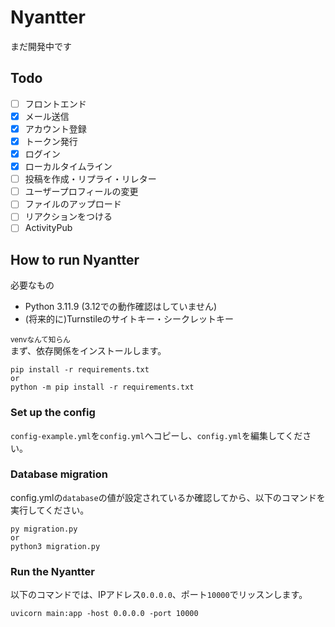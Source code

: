 # Nyantter
まだ開発中です
## Todo
- [ ] フロントエンド
- [x] メール送信
- [x] アカウント登録
- [x] トークン発行
- [x] ログイン
- [x] ローカルタイムライン
- [ ] 投稿を作成・リプライ・リレター
- [ ] ユーザープロフィールの変更
- [ ] ファイルのアップロード
- [ ] リアクションをつける
- [ ] ActivityPub
## How to run Nyantter
必要なもの

- Python 3.11.9 (3.12での動作確認はしていません)
- (将来的に)Turnstileのサイトキー・シークレットキー

<small>venvなんて知らん</small>  
まず、依存関係をインストールします。
```
pip install -r requirements.txt
or
python -m pip install -r requirements.txt
```
### Set up the config
`config-example.yml`を`config.yml`へコピーし、`config.yml`を編集してください。
### Database migration
config.ymlの`database`の値が設定されているか確認してから、以下のコマンドを実行してください。
```
py migration.py
or
python3 migration.py
```
### Run the Nyantter
以下のコマンドでは、IPアドレス`0.0.0.0`、ポート`10000`でリッスンします。
```
uvicorn main:app -host 0.0.0.0 -port 10000
```